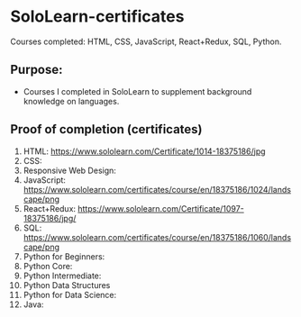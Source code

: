 # SoloLearn-certificates
Courses completed: HTML, CSS, JavaScript, React+Redux, SQL, Python.

## Purpose: 
* Courses I completed in SoloLearn to supplement background knowledge on languages. 

## Proof of completion (certificates)
1. HTML: https://www.sololearn.com/Certificate/1014-18375186/jpg
2. CSS: 
3. Responsive Web Design: 
4. JavaScript: https://www.sololearn.com/certificates/course/en/18375186/1024/landscape/png
5. React+Redux: https://www.sololearn.com/Certificate/1097-18375186/jpg/
6. SQL: https://www.sololearn.com/certificates/course/en/18375186/1060/landscape/png
7. Python for Beginners:
8. Python Core: 
9. Python Intermediate:
10. Python Data Structures
11. Python for Data Science: 
12. Java:







